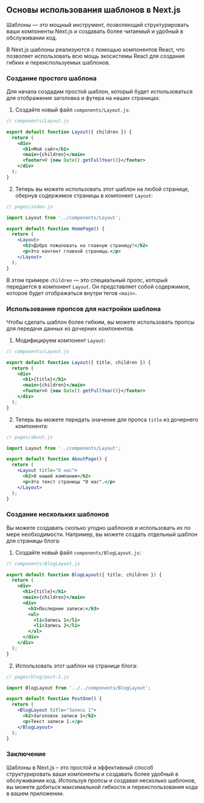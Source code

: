 ## Основы использования шаблонов в Next.js

Шаблоны — это мощный инструмент, позволяющий структурировать ваши компоненты Next.js и создавать более читаемый и удобный в обслуживании код. 

В Next.js шаблоны реализуются с помощью компонентов React, что позволяет использовать всю мощь экосистемы React для создания гибких и переиспользуемых шаблонов.

### Создание простого шаблона

Для начала создадим простой шаблон, который будет использоваться для отображения заголовка и футера на наших страницах.

1. Создайте новый файл `components/Layout.js`:

```jsx
// components/Layout.js

export default function Layout({ children }) {
  return (
    <div>
      <h1>Мой сайт</h1>
      <main>{children}</main>
      <footer>© {new Date().getFullYear()}</footer>
    </div>
  );
}
```

2. Теперь вы можете использовать этот шаблон на любой странице, обернув содержимое страницы в компонент `Layout`:

```jsx
// pages/index.js

import Layout from '../components/Layout';

export default function HomePage() {
  return (
    <Layout>
      <h2>Добро пожаловать на главную страницу!</h2>
      <p>Это контент главной страницы.</p>
    </Layout>
  );
}
```

В этом примере `children` — это специальный пропс, который передается в компонент `Layout`. Он представляет собой содержимое, которое будет отображаться внутри тегов `<main>`.

### Использование пропсов для настройки шаблона

Чтобы сделать шаблон более гибким, вы можете использовать пропсы для передачи данных из дочерних компонентов.

1. Модифицируем компонент `Layout`:

```jsx
// components/Layout.js

export default function Layout({ title, children }) {
  return (
    <div>
      <h1>{title}</h1>
      <main>{children}</main>
      <footer>© {new Date().getFullYear()}</footer>
    </div>
  );
}
```

2. Теперь вы можете передать значение для пропса `title` из дочернего компонента:

```jsx
// pages/about.js

import Layout from '../components/Layout';

export default function AboutPage() {
  return (
    <Layout title="О нас">
      <h2>О нашей компании</h2>
      <p>Это текст страницы "О нас".</p>
    </Layout>
  );
}
```

### Создание нескольких шаблонов

Вы можете создавать сколько угодно шаблонов и использовать их по мере необходимости. Например, вы можете создать отдельный шаблон для страницы блога:

1. Создайте новый файл `components/BlogLayout.js`:

```jsx
// components/BlogLayout.js

export default function BlogLayout({ title, children }) {
  return (
    <div>
      <h1>{title}</h1>
      <main>{children}</main>
      <div>
        <h3>Последние записи:</h3>
        <ul>
          <li>Запись 1</li>
          <li>Запись 2</li>
        </ul>
      </div>
    </div>
  );
}
```

2. Использовать этот шаблон на странице блога:

```jsx
// pages/blog/post-1.js

import BlogLayout from '../../components/BlogLayout';

export default function PostOne() {
  return (
    <BlogLayout title="Запись 1">
      <h2>Заголовок записи 1</h2>
      <p>Текст записи 1.</p>
    </BlogLayout>
  );
}
```

### Заключение

Шаблоны в Next.js – это простой и эффективный способ структурировать ваши компоненты и создавать более удобный в обслуживании код. Используя пропсы и создавая несколько шаблонов, вы можете добиться максимальной гибкости и переиспользования кода в вашем приложении.